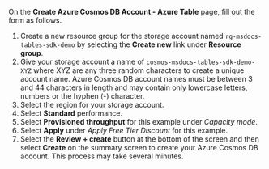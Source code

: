 On the **Create Azure Cosmos DB Account - Azure Table** page, fill out the form as follows.

1. Create a new resource group for the storage account named `rg-msdocs-tables-sdk-demo` by selecting the **Create new** link under **Resource group**.
1. Give your storage account a name of `cosmos-msdocs-tables-sdk-demo-XYZ` where XYZ are any three random characters to create a unique account name.  Azure Cosmos DB account names must be between 3 and 44 characters in length and may contain only lowercase letters, numbers or the hyphen (-) character.
1. Select the region for your storage account.
1. Select **Standard** performance.
1. Select **Provisioned throughput** for this example under *Capacity mode*.
1. Select **Apply** under *Apply Free Tier Discount* for this example.
1. Select the **Review + create** button at the bottom of the screen and then select **Create** on the summary screen to create your Azure Cosmos DB account. This process may take several minutes.